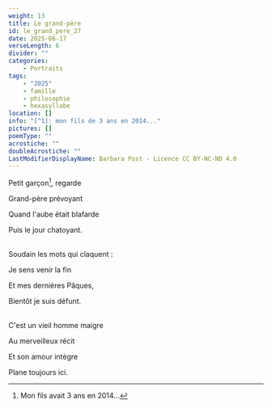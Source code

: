 ```yaml
---
weight: 13
title: Le grand-père
id: le_grand_pere_27
date: 2025-06-17
verseLength: 6
divider: ""
categories:
    - Portraits
tags:
    - "2025"
    - famille
    - philosophie
    - hexasyllabe
location: []
info: "[^1]: mon fils de 3 ans en 2014..."
pictures: []
poemType: ""
acrostiche: ""
doubleAcrostiche: ""
LastModifierDisplayName: Barbara Post - Licence CC BY-NC-ND 4.0
---
```

Petit garçon[^1], regarde

Grand-père prévoyant

Quand l'aube était blafarde

Puis le jour chatoyant.

 \
Soudain les mots qui claquent :

Je sens venir la fin

Et mes dernières Pâques,

Bientôt je suis défunt.

 \
C'est un vieil homme maigre

Au merveilleux récit

Et son amour intègre

Plane toujours ici.


[^1]: Mon fils avait 3 ans en 2014...